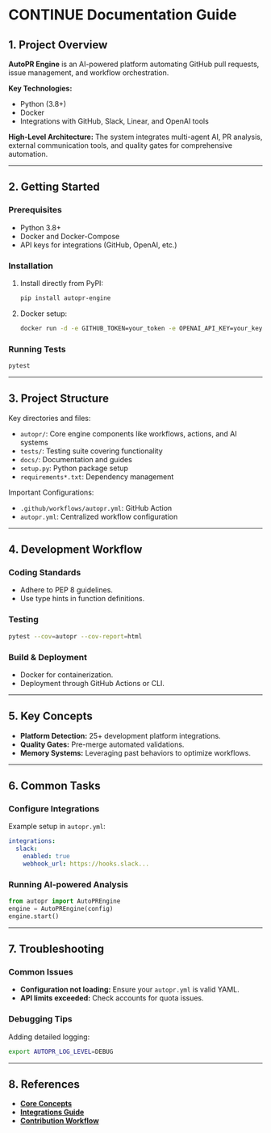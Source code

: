 # CONTINUE Documentation Guide

## 1. Project Overview

**AutoPR Engine** is an AI-powered platform automating GitHub pull requests, issue management, and
workflow orchestration.

**Key Technologies:**

- Python (3.8+)
- Docker
- Integrations with GitHub, Slack, Linear, and OpenAI tools

**High-Level Architecture:** The system integrates multi-agent AI, PR analysis, external
communication tools, and quality gates for comprehensive automation.

---

## 2. Getting Started

### Prerequisites

- Python 3.8+
- Docker and Docker-Compose
- API keys for integrations (GitHub, OpenAI, etc.)

### Installation

1. Install directly from PyPI:
   ```bash
   pip install autopr-engine
   ```
2. Docker setup:
   ```bash
   docker run -d -e GITHUB_TOKEN=your_token -e OPENAI_API_KEY=your_key -p 8080:8080 justaghost/autopr-engine:latest
   ```

### Running Tests

```bash
pytest
```

---

## 3. Project Structure

Key directories and files:

- `autopr/`: Core engine components like workflows, actions, and AI systems
- `tests/`: Testing suite covering functionality
- `docs/`: Documentation and guides
- `setup.py`: Python package setup
- `requirements*.txt`: Dependency management

Important Configurations:

- `.github/workflows/autopr.yml`: GitHub Action
- `autopr.yml`: Centralized workflow configuration

---

## 4. Development Workflow

### Coding Standards

- Adhere to PEP 8 guidelines.
- Use type hints in function definitions.

### Testing

```bash
pytest --cov=autopr --cov-report=html
```

### Build & Deployment

- Docker for containerization.
- Deployment through GitHub Actions or CLI.

---

## 5. Key Concepts

- **Platform Detection:** 25+ development platform integrations.
- **Quality Gates:** Pre-merge automated validations.
- **Memory Systems:** Leveraging past behaviors to optimize workflows.

---

## 6. Common Tasks

### Configure Integrations

Example setup in `autopr.yml`:

```yaml
integrations:
  slack:
    enabled: true
    webhook_url: https://hooks.slack...
```

### Running AI-powered Analysis

```python
from autopr import AutoPREngine
engine = AutoPREngine(config)
engine.start()
```

---

## 7. Troubleshooting

### Common Issues

- **Configuration not loading:** Ensure your `autopr.yml` is valid YAML.
- **API limits exceeded:** Check accounts for quota issues.

### Debugging Tips

Adding detailed logging:

```bash
export AUTOPR_LOG_LEVEL=DEBUG
```

---

## 8. References

- **[Core Concepts](docs/ARCHITECTURE.md)**
- **[Integrations Guide](docs/INTEGRATIONS.md)**
- **[Contribution Workflow](docs/CONTRIBUTING.md)**

